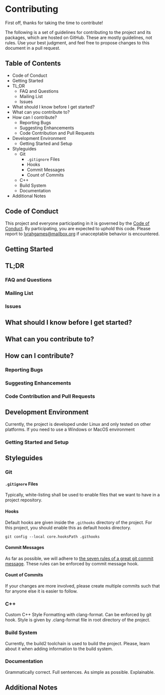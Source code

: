 # Contributing

First off, thanks for taking the time to contribute!

The following is a set of guidelines for contributing to the project and its packages, which are hosted on GitHub.
These are mostly guidelines, not rules.
Use your best judgment, and feel free to propose changes to this document in a pull request.

## Table of Contents
<!-- MarkdownTOC -->

- Code of Conduct
- Getting Started
- TL;DR
    - FAQ and Questions
    - Mailing List
    - Issues
- What should I know before I get started?
- What can you contribute to?
- How can I contribute?
    - Reporting Bugs
    - Suggesting Enhancements
    - Code Contribution and Pull Requests
- Development Environment
    - Getting Started and Setup
- Styleguides
    - Git
        - `.gitignore` Files
        - Hooks
        - Commit Messages
        - Count of Commits
    - C++
    - Build System
    - Documentation
- Additional Notes

<!-- /MarkdownTOC -->


## Code of Conduct
This project and everyone participating in it is governed by the [Code of Conduct](CODE_OF_CONDUCT.md).
By participating, you are expected to uphold this code.
Please report to lyrahgames@mailbox.org if unacceptable behavior is encountered.

## Getting Started
## TL;DR
### FAQ and Questions
### Mailing List
### Issues

## What should I know before I get started?
## What can you contribute to?

## How can I contribute?
### Reporting Bugs
### Suggesting Enhancements
### Code Contribution and Pull Requests

## Development Environment
Currently, the project is developed under Linux and only tested on other platforms.
If you need to use a Windows or MacOS environment
### Getting Started and Setup

## Styleguides

### Git
#### `.gitignore` Files
Typically, white-listing shall be used to enable files that we want to have in a project repository.

#### Hooks
Default hooks are given inside the `.githooks` directory of the project.
For this project, you should enable this as default hooks directory.

    git config --local core.hooksPath .githooks

#### Commit Messages
As far as possible, we will adhere to [the seven rules of a great git commit message](https://chris.beams.io/posts/git-commit/).
These rules can be enforced by commit message hook.

#### Count of Commits
If your changes are more involved, please create multiple commits such that for anyone else it is easier to follow.


### C++
Custom C++ Style
Formatting with clang-format. Can be enforced by git hook.
Style is given by .clang-format file in root directory of the project.

### Build System
Currently, the build2 toolchain is used to build the project.
Please, learn about it when adding information to the build system.

### Documentation
Grammatically correct.
Full sentences.
As simple as possible.
Explainable.

## Additional Notes